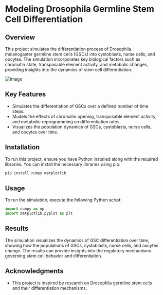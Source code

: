 # Modeling Drosophila Germline Stem Cell Differentiation

## Overview
This project simulates the differentiation process of Drosophila melanogaster germline stem cells (GSCs) into cystoblasts, nurse cells, and oocytes. The simulation incorporates key biological factors such as chromatin state, transposable element activity, and metabolic changes, providing insights into the dynamics of stem cell differentiation.

![image](https://github.com/user-attachments/assets/3c937cfe-1a48-4656-9aba-c41a80939f82)

## Key Features
- Simulates the differentiation of GSCs over a defined number of time steps.
- Models the effects of chromatin opening, transposable element activity, and metabolic reprogramming on differentiation rates.
- Visualizes the population dynamics of GSCs, cystoblasts, nurse cells, and oocytes over time.

## Installation
To run this project, ensure you have Python installed along with the required libraries. You can install the necessary libraries using pip:

```bash
pip install numpy matplotlib
```

## Usage
To run the simulation, execute the following Python script:

```python
import numpy as np
import matplotlib.pyplot as plt
```

## Results
The simulation visualizes the dynamics of GSC differentiation over time, showing how the populations of GSCs, cystoblasts, nurse cells, and oocytes change. The results can provide insights into the regulatory mechanisms governing stem cell behavior and differentiation.


## Acknowledgments

- This project is inspired by research on Drosophila germline stem cells and their differentiation mechanisms.
